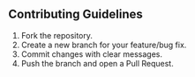 ## Contributing Guidelines
1. Fork the repository.
2. Create a new branch for your feature/bug fix.
3. Commit changes with clear messages.
4. Push the branch and open a Pull Request.
